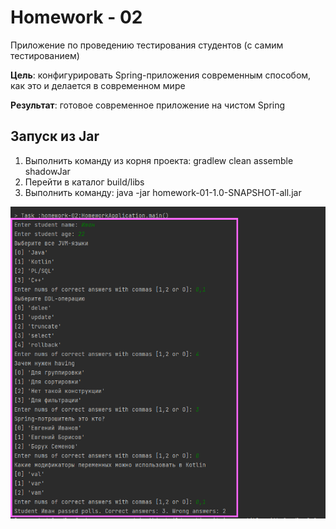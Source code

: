 # Homework - 02

Приложение по проведению тестирования студентов (с самим тестированием)

**Цель**: конфигурировать Spring-приложения современным способом, как это и делается в современном мире 

**Результат**: готовое современное приложение на чистом Spring

## Запуск из Jar

1. Выполнить команду из корня проекта: gradlew clean assemble shadowJar
2. Перейти в каталог build/libs
3. Выполнить команду: java -jar homework-01-1.0-SNAPSHOT-all.jar  

![](screen.png)

